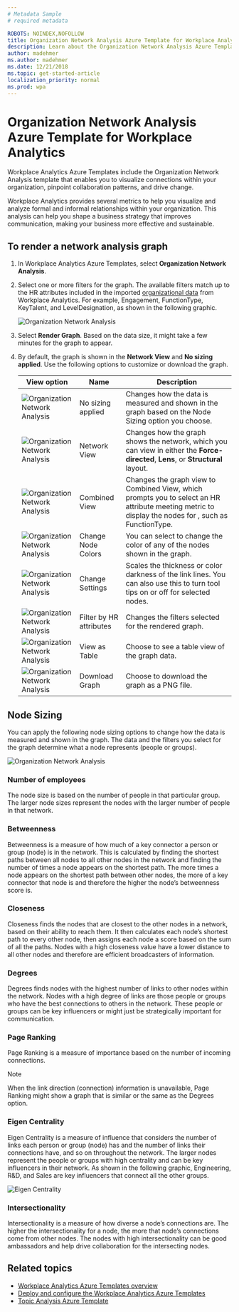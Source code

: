 ```yaml
---
# Metadata Sample
# required metadata

ROBOTS: NOINDEX,NOFOLLOW
title: Organization Network Analysis Azure Template for Workplace Analytics 
description: Learn about the Organization Network Analysis Azure Template for Workplace Analytics and how to use it for advanced data analysis
author: madehmer
ms.author: madehmer
ms.date: 12/21/2018
ms.topic: get-started-article
localization_priority: normal 
ms.prod: wpa
---
```

# Organization Network Analysis Azure Template for Workplace Analytics

Workplace Analytics Azure Templates include the Organization Network Analysis template that enables you to visualize connections within your organization, pinpoint collaboration patterns, and drive change.

Workplace Analytics provides several metrics to help you visualize and analyze formal and informal relationships within your organization. This analysis can help you shape a business strategy that improves communication, making your business more effective and sustainable.

## To render a network analysis graph

1. In Workplace Analytics Azure Templates, select **Organization Network Analysis**.
2. Select one or more filters for the graph. The available filters match up to the HR attributes included in the imported [organizational data](../setup/prepare-organizational-data.md#step-three--export-data) from Workplace Analytics. For example, Engagement, FunctionType, KeyTalent, and LevelDesignation, as shown in the following graphic.

   ![Organization Network Analysis](./images/ona-filter-options.png)

3. Select **Render Graph**. Based on the data size, it might take a few minutes for the graph to appear.
4. By default, the graph is shown in the **Network View** and **No sizing applied**. Use the following options to customize or download the graph.

   View option |Name |Description
   ------------|--------------|------------
   ![Organization Network Analysis](./images/ona-no-size.png)| No sizing applied | Changes how the data is measured and shown in the graph based on the Node Sizing option you choose.
   ![Organization Network Analysis](./images/ona-network-icons.png)| Network View  | Changes how the graph shows the network, which you can view in either the **Force-directed**, **Lens**, or **Structural** layout.
   ![Organization Network Analysis](./images/ona-combined-view-icon.png) |Combined View | Changes the graph view to Combined View, which prompts you to select an HR attribute meeting metric to display the nodes for , such as FunctionType.
   ![Organization Network Analysis](./images/ona-color-icon.png) | Change Node Colors | You can select to change the color of any of the nodes shown in the graph.
   ![Organization Network Analysis](./images/ona-settings.png) | Change Settings |Scales the thickness or color darkness of the link lines. You can also use this to turn tool tips on or off for selected nodes.
   ![Organization Network Analysis](./images/ona-filter-icon.png) | Filter by HR attributes |Changes the filters selected for the rendered graph.
   ![Organization Network Analysis](./images/ona-table-icon.png) | View as Table |Choose to see a table view of the graph data.
   ![Organization Network Analysis](./images/ona-download-icon.png) | Download Graph |Choose to download the graph as a PNG file.


## Node Sizing

You can apply the following node sizing options to change how the data is measured and shown in the graph. The data and the filters you select for the graph determine what a node represents (people or groups).

![Organization Network Analysis](./images/ona-node-sizing.png)

### Number of employees

The node size is based on the number of people in that particular group. The larger node sizes represent the nodes with the larger number of people in that network.

### Betweenness

Betweenness is a measure of how much of a key connector a person or group (node) is in the network. This is calculated by finding the shortest paths between all nodes to all other nodes in the network and finding the number of times a node appears on the shortest path. The more times a node appears on the shortest path between other nodes, the more of a key connector that node is and therefore the higher the node’s betweenness score is.

### Closeness

Closeness finds the nodes that are closest to the other nodes in a network, based on their ability to reach them. It then calculates each node’s shortest path to every other node, then assigns each node a score based on the sum of all the paths. Nodes with a high closeness value have a lower distance to all other nodes and therefore are efficient broadcasters of information.

### Degrees

Degrees finds nodes with the highest number of links to other nodes within the network. Nodes with a high degree of links are those people or groups who have the best connections to others in the network. These people or groups can be key influencers or might just be strategically important for communication.

### Page Ranking

Page Ranking is a measure of importance based on the number of incoming connections.

> [!Note]
> When the link direction (connection) information is unavailable, Page Ranking might show a graph that is similar or the same as the Degrees option.

### Eigen Centrality

Eigen Centrality is a measure of influence that considers the number of links each person or group (node) has and the number of links their connections have, and so on throughout the network. The larger nodes represent the people or groups with high centrality and can be key influencers in their network.
As shown in the following graphic, Engineering, R&D, and Sales are key influencers that connect all the other groups.

![Eigen Centrality](./images/ona-eigen.png)

### Intersectionality

Intersectionality is a measure of how diverse a node’s connections are. The higher the intersectionality for a node, the more that node’s connections come from other nodes. The nodes with high intersectionality can be good ambassadors and help drive collaboration for the intersecting nodes.


## Related topics

* [Workplace Analytics Azure Templates overview](./overview.md)
* [Deploy and configure the Workplace Analytics Azure Templates](./deploy-configure.md)
* [Topic Analysis Azure Template](./topic-analysis.md)
